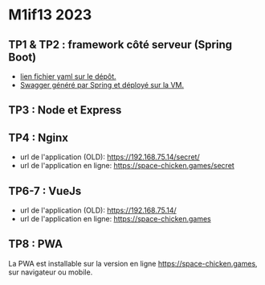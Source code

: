 # M1if13 2023

## TP1 & TP2 : framework côté serveur (Spring Boot)

 - [lien fichier yaml sur le dépôt.](https://forge.univ-lyon1.fr/p1805901/space-chicken/-/blob/main/users-api.yaml)
 - [Swagger généré par Spring et déployé sur la VM.](https://192.168.75.14:8443/users/swagger-ui/index.html#/)

## TP3 : Node et Express

## TP4 : Nginx
- url de l'application (OLD): https://192.168.75.14/secret/
- url de l'application en ligne: https://space-chicken.games/secret

## TP6-7 : VueJs
- url de l'application (OLD): https://192.168.75.14/
- url de l'application en ligne: https://space-chicken.games

## TP8 : PWA
La PWA est installable sur la version en ligne https://space-chicken.games, sur navigateur ou mobile.
